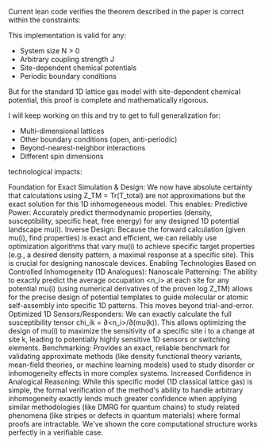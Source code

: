 Current lean code verifies the theorem described in the paper is correct within the constraints:

This implementation is valid for any:
- System size N > 0 
- Arbitrary coupling strength J
- Site-dependent chemical potentials
- Periodic boundary conditions

But for the standard 1D lattice gas model with site-dependent chemical potential, this proof is complete and mathematically rigorous.

I will keep working on this and try to get to full generalization for:

- Multi-dimensional lattices
- Other boundary conditions (open, anti-periodic)
- Beyond-nearest-neighbor interactions
- Different spin dimensions

technological impacts:

Foundation for Exact Simulation & Design: We now have absolute certainty that calculations using Z_TM = Tr(T_total) are not approximations but the exact solution for this 1D inhomogeneous model. This enables:
Predictive Power: Accurately predict thermodynamic properties (density, susceptibility, specific heat, free energy) for any designed 1D potential landscape mu(i).
Inverse Design: Because the forward calculation (given mu(i), find properties) is exact and efficient, we can reliably use optimization algorithms that vary mu(i) to achieve specific target properties (e.g., a desired density pattern, a maximal response at a specific site). This is crucial for designing nanoscale devices.
Enabling Technologies Based on Controlled Inhomogeneity (1D Analogues):
Nanoscale Patterning: The ability to exactly predict the average occupation <n_i> at each site for any potential mu(i) (using numerical derivatives of the proven log Z_TM) allows for the precise design of potential templates to guide molecular or atomic self-assembly into specific 1D patterns. This moves beyond trial-and-error.
Optimized 1D Sensors/Responders: We can exactly calculate the full susceptibility tensor chi_ik = ∂<n_i>/∂(mu(k)). This allows optimizing the design of mu(i) to maximize the sensitivity of a specific site i to a change at site k, leading to potentially highly sensitive 1D sensors or switching elements.
Benchmarking: Provides an exact, reliable benchmark for validating approximate methods (like density functional theory variants, mean-field theories, or machine learning models) used to study disorder or inhomogeneity effects in more complex systems.
Increased Confidence in Analogical Reasoning: While this specific model (1D classical lattice gas) is simple, the formal verification of the method's ability to handle arbitrary inhomogeneity exactly lends much greater confidence when applying similar methodologies (like DMRG for quantum chains) to study related phenomena (like stripes or defects in quantum materials) where formal proofs are intractable. We've shown the core computational structure works perfectly in a verifiable case.
